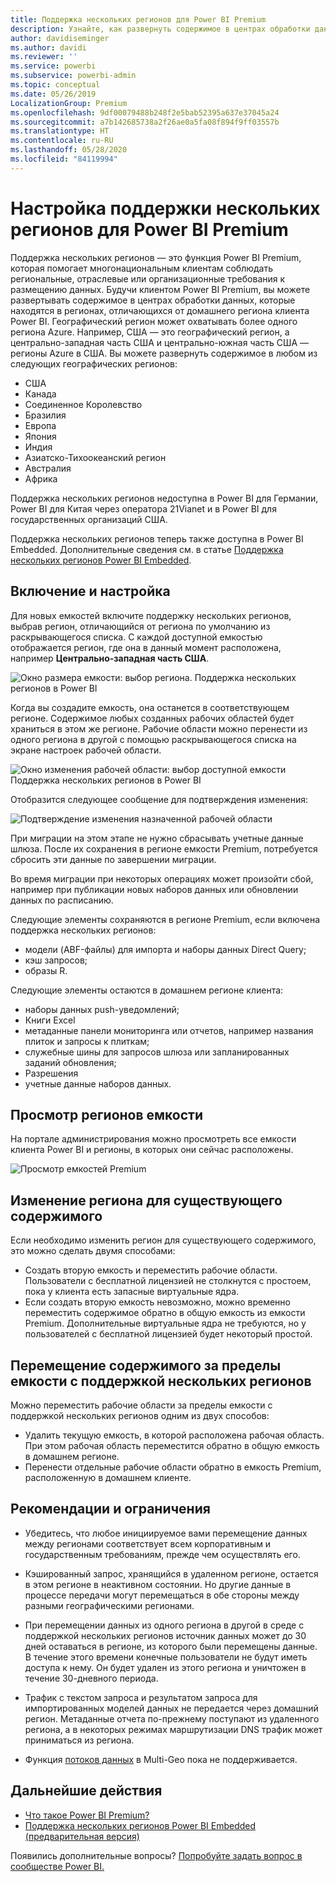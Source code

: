 ```yaml
---
title: Поддержка нескольких регионов для Power BI Premium
description: Узнайте, как развернуть содержимое в центрах обработки данных в регионах, отличных от домашнего региона клиента Power BI.
author: davidiseminger
ms.author: davidi
ms.reviewer: ''
ms.service: powerbi
ms.subservice: powerbi-admin
ms.topic: conceptual
ms.date: 05/26/2019
LocalizationGroup: Premium
ms.openlocfilehash: 9df00079488b248f2e5bab52395a637e37045a24
ms.sourcegitcommit: a7b142685738a2f26ae0a5fa08f894f9ff03557b
ms.translationtype: HT
ms.contentlocale: ru-RU
ms.lasthandoff: 05/28/2020
ms.locfileid: "84119994"
---
```

# <a name="configure-multi-geo-support-for-power-bi-premium"></a>Настройка поддержки нескольких регионов для Power BI Premium

Поддержка нескольких регионов — это функция Power BI Premium, которая помогает многонациональным клиентам соблюдать региональные, отраслевые или организационные требования к размещению данных. Будучи клиентом Power BI Premium, вы можете развертывать содержимое в центрах обработки данных, которые находятся в регионах, отличающихся от домашнего региона клиента Power BI. Географический регион может охватывать более одного региона Azure. Например, США — это географический регион, а центрально-западная часть США и центрально-южная часть США — регионы Azure в США. Вы можете развернуть содержимое в любом из следующих географических регионов:

- США
- Канада
- Соединенное Королевство
- Бразилия
- Европа
- Япония
- Индия
- Азиатско-Тихоокеанский регион
- Австралия
- Африка

Поддержка нескольких регионов недоступна в Power BI для Германии, Power BI для Китая через оператора 21Vianet и в Power BI для государственных организаций США.

Поддержка нескольких регионов теперь также доступна в Power BI Embedded. Дополнительные сведения см. в статье [Поддержка нескольких регионов Power BI Embedded](../developer/embedded/embedded-multi-geo.md).

## <a name="enable-and-configure"></a>Включение и настройка

Для новых емкостей включите поддержку нескольких регионов, выбрав регион, отличающийся от региона по умолчанию из раскрывающегося списка.  С каждой доступной емкостью отображается регион, где она в данный момент расположена, например **Центрально-западная часть США**.

![Окно размера емкости: выбор региона. Поддержка нескольких регионов в Power BI](media/service-admin-premium-multi-geo/power-bi-multi-geo-capacity-size.png)

Когда вы создадите емкость, она останется в соответствующем регионе. Содержимое любых созданных рабочих областей будет храниться в этом же регионе. Рабочие области можно перенести из одного региона в другой с помощью раскрывающегося списка на экране настроек рабочей области.

![Окно изменения рабочей области: выбор доступной емкости Поддержка нескольких регионов в Power BI](media/service-admin-premium-multi-geo/power-bi-multi-geo-edit-workspace.png)

Отобразится следующее сообщение для подтверждения изменения:

![Подтверждение изменения назначенной рабочей области](media/service-admin-premium-multi-geo/power-bi-multi-geo-change-assigned-workspace-capacity.png)

При миграции на этом этапе не нужно сбрасывать учетные данные шлюза.  После их сохранения в регионе емкости Premium, потребуется сбросить эти данные по завершении миграции.

Во время миграции при некоторых операциях может произойти сбой, например при публикации новых наборов данных или обновлении данных по расписанию.  

Следующие элементы сохраняются в регионе Premium, если включена поддержка нескольких регионов:

- модели (ABF-файлы) для импорта и наборы данных Direct Query;
- кэш запросов;
- образы R.

Следующие элементы остаются в домашнем регионе клиента:

- наборы данных рush-уведомлений;
- Книги Excel
- метаданные панели мониторинга или отчетов, например названия плиток и запросы к плиткам;
- служебные шины для запросов шлюза или запланированных заданий обновления;
- Разрешения
- учетные данные наборов данных.



## <a name="view-capacity-regions"></a>Просмотр регионов емкости

На портале администрирования можно просмотреть все емкости клиента Power BI и регионы, в которых они сейчас расположены.

![Просмотр емкостей Premium](media/service-admin-premium-multi-geo/power-bi-multi-geo-premium-capacities.png) 

## <a name="change-the-region-for-existing-content"></a>Изменение региона для существующего содержимого

Если необходимо изменить регион для существующего содержимого, это можно сделать двумя способами:

- Создать вторую емкость и переместить рабочие области. Пользователи с бесплатной лицензией не столкнутся с простоем, пока у клиента есть запасные виртуальные ядра.
- Если создать вторую емкость невозможно, можно временно переместить содержимое обратно в общую емкость из емкости Premium. Дополнительные виртуальные ядра не требуются, но у пользователей с бесплатной лицензией будет некоторый простой.

## <a name="move-content-out-of-multi-geo"></a>Перемещение содержимого за пределы емкости с поддержкой нескольких регионов  

Можно переместить рабочие области за пределы емкости с поддержкой нескольких регионов одним из двух способов:

- Удалить текущую емкость, в которой расположена рабочая область.  При этом рабочая область переместится обратно в общую емкость в домашнем регионе.
- Перенести отдельные рабочие области обратно в емкость Premium, расположенную в домашнем клиенте.

## <a name="limitations-and-considerations"></a>Рекомендации и ограничения

- Убедитесь, что любое инициируемое вами перемещение данных между регионами соответствует всем корпоративным и государственным требованиям, прежде чем осуществлять его.
- Кэшированный запрос, хранящийся в удаленном регионе, остается в этом регионе в неактивном состоянии. Но другие данные в процессе передачи могут перемещаться в обе стороны между разными географическими регионами.
- При перемещении данных из одного региона в другой в среде с поддержкой нескольких регионов источник данных может до 30 дней оставаться в регионе, из которого были перемещены данные. В течение этого времени конечные пользователи не будут иметь доступа к нему. Он будет удален из этого региона и уничтожен в течение 30-дневного периода.
- Трафик с текстом запроса и результатом запроса для импортированных моделей данных не передается через домашний регион. Метаданные отчета по-прежнему поступают из удаленного региона, а в некоторых режимах маршрутизации DNS трафик может приниматься из региона. 

- Функция [потоков данных](../transform-model/service-dataflows-overview.md) в Multi-Geo пока не поддерживается.

## <a name="next-steps"></a>Дальнейшие действия

- [Что такое Power BI Premium?](service-premium-what-is.md)
- [Поддержка нескольких регионов Power BI Embedded (предварительная версия)](../developer/embedded/embedded-multi-geo.md)

Появились дополнительные вопросы? [Попробуйте задать вопрос в сообществе Power BI.](https://community.powerbi.com/)

